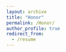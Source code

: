 ```yaml
---
layout: archive
title: "Honor"
permalink: /Honor/
author_profile: true
redirect_from:
  - /resume
---
```

